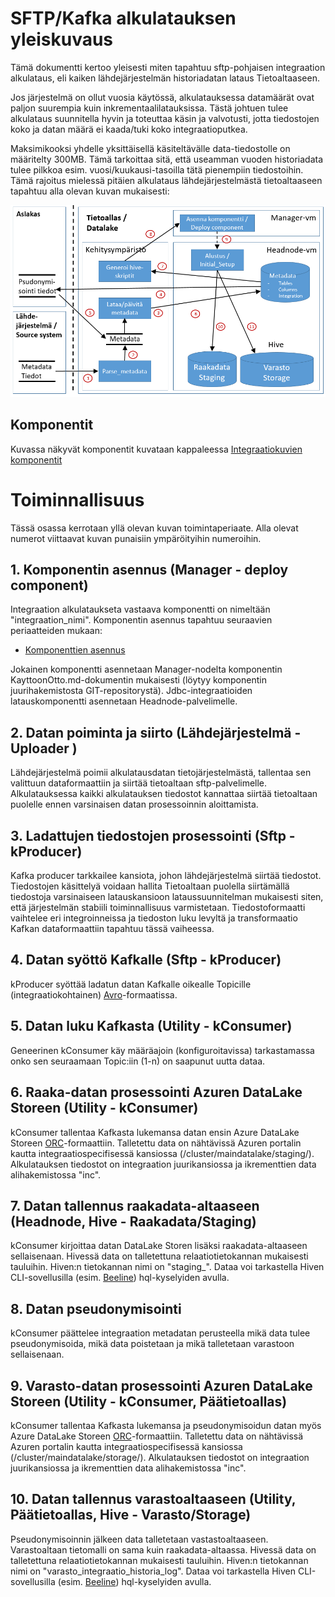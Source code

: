 # SFTP/Kafka alkulatauksen yleiskuvaus
Tämä dokumentti kertoo yleisesti miten tapahtuu sftp-pohjaisen integraation alkulataus, eli kaiken lähdejärjestelmän historiadatan lataus Tietoaltaaseen.

Jos järjestelmä on ollut vuosia käytössä, alkulatauksessa datamäärät ovat paljon suurempia kuin inkrementaalilatauksissa. Tästä johtuen tulee alkulataus suunnitella hyvin ja toteuttaa käsin ja valvotusti, jotta tiedostojen koko ja datan määrä ei kaada/tuki koko integraatioputkea. 

Maksimikooksi yhdelle yksittäisellä käsiteltävälle data-tiedostolle on määritelty 300MB. Tämä tarkoittaa sitä, että useamman vuoden historiadata tulee pilkkoa esim. vuosi/kuukausi-tasoilla tätä pienempiin tiedostoihin. Tämä rajoitus mielessä pitäien alkulataus lähdejärjestelmästä tietoaltaaseen tapahtuu alla olevan kuvan mukaisesti:

![Alkulataus_sftp](images/Alkulataus_sftp.png)

## Komponentit
Kuvassa näkyvät komponentit kuvataan kappaleessa [Integraatiokuvien komponentit](int_komponentit.md)

# Toiminnallisuus
Tässä osassa kerrotaan yllä olevan kuvan toimintaperiaate. Alla olevat numerot viittaavat kuvan punaisiin ympäröityihin numeroihin.

## 1. Komponentin asennus (Manager - deploy component)
Integraation alkulataukseta vastaava komponentti on nimeltään "integraation_nimi". Komponentin asennus tapahtuu seuraavien periaatteiden mukaan:

* [Komponenttien asennus](int_2_4_asennus.md)

Jokainen komponentti asennetaan Manager-nodelta komponentin KayttoonOtto.md-dokumentin mukaisesti (löytyy komponentin juurihakemistosta GIT-repositorystä). Jdbc-integraatioiden latauskomponentti asennetaan Headnode-palvelimelle.

## 2. Datan poiminta ja siirto (Lähdejärjestelmä - Uploader )
Lähdejärjestelmä poimii alkulatausdatan tietojärjestelmästä, tallentaa sen valittuun dataformaattiin ja siirtää tietoaltaan sftp-palvelimelle. Alkulatauksessa kaikki alkulatauksen tiedostot kannattaa siirtää tietoaltaan puolelle ennen varsinaisen datan prosessoinnin aloittamista. 

## 3. Ladattujen tiedostojen prosessointi (Sftp - kProducer)
Kafka producer tarkkailee kansiota, johon lähdejärjestelmä siirtää tiedostot.
Tiedostojen käsittelyä voidaan hallita Tietoaltaan puolella siirtämällä tiedostoja varsinaiseen latauskansioon lataussuunnitelman mukaisesti siten, että järjestelmän stabiili toiminnallisuus varmistetaan.
Tiedostoformaatti vaihtelee eri integroinneissa ja tiedoston luku levyltä ja transformaatio Kafkan dataformaattiin tapahtuu tässä vaiheessa.  

## 4. Datan syöttö Kafkalle (Sftp - kProducer)
kProducer syöttää ladatun datan Kafkalle oikealle Topicille (integraatiokohtainen) [Avro](https://avro.apache.org/)-formaatissa. 

## 5. Datan luku Kafkasta (Utility - kConsumer)
Geneerinen kConsumer käy määräajoin (konfiguroitavissa) tarkastamassa onko sen seuraamaan Topic:iin (1-n) on saapunut uutta dataa. 
 
## 6. Raaka-datan prosessointi Azuren DataLake Storeen (Utility - kConsumer)
kConsumer tallentaa Kafkasta lukemansa datan ensin Azure DataLake Storeen [ORC](https://orc.apache.org/docs/)-formaattiin. Talletettu data on nähtävissä Azuren portalin kautta integraatiospecifisessä kansiossa (/cluster/maindatalake/staging/<integraatio>). Alkulatauksen tiedostot on integraation juurikansiossa ja ikrementtien data alihakemistossa "inc". 

## 7. Datan tallennus raakadata-altaaseen (Headnode, Hive - Raakadata/Staging)
kConsumer kirjoittaa datan DataLake Storen lisäksi raakadata-altaaseen sellaisenaan. Hivessä data on talletettuna relaatiotietokannan mukaisesti tauluihin. Hiven:n tietokannan nimi on "staging_<integraatio>". Dataa voi tarkastella Hiven CLI-sovellusilla (esim. [Beeline](https://cwiki.apache.org/confluence/display/Hive/HiveServer2+Clients#HiveServer2Clients-Beeline–CommandLineShell)) hql-kyselyiden avulla. 

## 8. Datan pseudonymisointi
kConsumer päättelee integraation metadatan perusteella mikä data tulee pseudonymisoida, mikä data poistetaan ja mikä talletetaan varastoon sellaisenaan.

## 9. Varasto-datan prosessointi Azuren DataLake Storeen (Utility - kConsumer, Päätietoallas)
kConsumer tallentaa Kafkasta lukemansa ja pseudonymisoidun datan myös Azure DataLake Storeen [ORC](https://orc.apache.org/docs/)-formaattiin. Talletettu data on nähtävissä Azuren portalin kautta integraatiospecifisessä kansiossa (/cluster/maindatalake/storage/<integraatio>). Alkulatauksen tiedostot on integraation juurikansiossa ja ikrementtien data alihakemistossa "inc". 

## 10. Datan tallennus varastoaltaaseen (Utility, Päätietoallas, Hive - Varasto/Storage)
Pseudonymisoinnin jälkeen data talletetaan vastastoaltaaseen. Varastoaltaan tietomalli on sama kuin raakadata-altaassa. Hivessä data on talletettuna relaatiotietokannan mukaisesti tauluihin. Hiven:n tietokannan nimi on "varasto_integraatio_historia_log". Dataa voi tarkastella Hiven CLI-sovellusilla (esim. [Beeline](https://cwiki.apache.org/confluence/display/Hive/HiveServer2+Clients#HiveServer2Clients-Beeline–CommandLineShell)) hql-kyselyiden avulla. 
